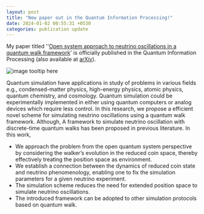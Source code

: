 ```yaml
---
layout: post
title: "New paper out in the Quantum Information Processing!"
date: 2024-01-02 00:55:31 +0530
categories: publication update
---
```


My paper titled ''<a href="https://doi.org/10.1007/s11128-023-04222-8">Open system approach to neutrino oscillations in a quantum walk framework</a>' is officially published in the Quantum Information Processing (also available at <a href="https://doi.org/10.48550/arXiv.2305.13923">arXiv</a>). <br>

![image tooltip here](/Manoline-git.github.io/img/3Flavor.jpg)

Quantum simulation have applications in study of problems in various fields e.g., condensed-matter
physics, high-energy physics, atomic physics, quantum chemistry, and cosmology. Quantum simulation could be experimentally implemented in either using quantum computers or analog devices which require less control. In this research, we propose a efficient novel scheme for simulating neutrino oscillations using a quantum walk framework. Although, A framework to simulate neutrino oscillation with discrete-time quantum walks has been proposed in previous literature. In this work,

- We approach the problem from the open quantum system perspective by considering the walker’s evolution in the reduced coin space, thereby effectively treating the position space as environment.
- We establish a connection between the dynamics of reduced coin state and neutrino phenomenology, enabling one to fix the simulation parameters for a given neutrino experiment.
- The simulation scheme reduces the need for extended position space to simulate neutrino oscillations.
- The introduced framework can be adopted to other simulation protocols based on quantum walk.
